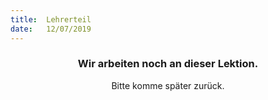 ```yaml
---
title:  Lehrerteil
date:   12/07/2019
---
```


### <center>Wir arbeiten noch an dieser Lektion.</center>
<center>Bitte komme später zurück.</center>